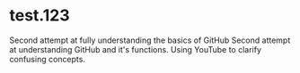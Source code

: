 # test.123

Second attempt at fully understanding the basics of GitHub
Second attempt at understanding GitHub and it's functions.
Using YouTube to clarify confusing concepts.
